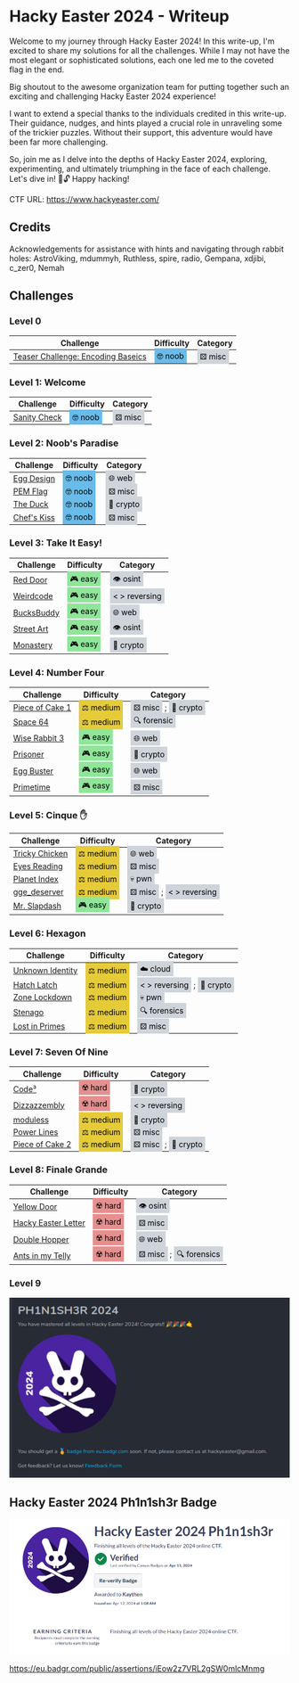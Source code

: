 # Hacky Easter 2024 - Writeup

Welcome to my journey through Hacky Easter 2024! In this write-up, I'm excited to share my solutions for all the challenges. While I may not have the most elegant or sophisticated solutions, each one led me to the coveted flag in the end.

Big shoutout to the awesome organization team for putting together such an exciting and challenging Hacky Easter 2024 experience!

I want to extend a special thanks to the individuals credited in this write-up. Their guidance, nudges, and hints played a crucial role in unraveling some of the trickier puzzles. Without their support, this adventure would have been far more challenging.

So, join me as I delve into the depths of Hacky Easter 2024, exploring, experimenting, and ultimately triumphing in the face of each challenge. Let's dive in! 🥚🔓 Happy hacking!

CTF URL: https://www.hackyeaster.com/ 

## Credits
Acknowledgements for assistance with hints and navigating through rabbit holes: AstroViking, mdummyh, Ruthless, spire, radio, Gempana, xdjibi, c_zer0, Nemah

## Challenges

### Level 0 

| Challenge | Difficulty | Category |
|-----------|------------|--------|
| [Teaser Challenge: Encoding Baseics](<Level0-Teaser/README.md>) | <span style="background-color: #69bbe9; padding: 5px; color: black;">🤓 noob</span> | <span style="background-color: #ced4da; padding: 5px; color: black;">⚄ misc</span> |


### Level 1: Welcome

| Challenge | Difficulty | Category |
|-----------|------------|--------|
| [Sanity Check](<Level1-Welcome/SanityCheck/README.md>) | <span style="background-color: #69bbe9; padding: 5px; color: black;">🤓 noob</span> | <span style="background-color: #ced4da; padding: 5px; color: black;">⚄ misc</span> |


### Level 2: Noob's Paradise

| Challenge | Difficulty | Category |
|-----------|------------|--------|
| [Egg Design](<Level2-NoobsParadise/EggDesign/README.md>) | <span style="background-color: #69bbe9; padding: 5px; color: black;">🤓 noob</span> | <span style="background-color: #ced4da; padding: 5px; color: black;">🌐 web</span> |
| [PEM Flag](<Level2-NoobsParadise/PEMFlag/README.md>) | <span style="background-color: #69bbe9; padding: 5px; color: black;">🤓 noob</span> | <span style="background-color: #ced4da; padding: 5px; color: black;">⚄ misc</span> |
| [The Duck](<Level2-NoobsParadise/TheDuck/README.md>) | <span style="background-color: #69bbe9; padding: 5px; color: black;">🤓 noob</span> | <span style="background-color: #ced4da; padding: 5px; color: black;">🔐 crypto</span> |
| [Chef's Kiss](<Level2-NoobsParadise/ChefsKiss👌/README.md>) | <span style="background-color: #69bbe9; padding: 5px; color: black;">🤓 noob</span> | <span style="background-color: #ced4da; padding: 5px; color: black;">⚄ misc</span> |

### Level 3: Take It Easy!

| Challenge | Difficulty | Category |
|-----------|------------|--------|
| [Red Door](<Level3-TakeItEasy/RedDoor/README.md>) | <span style="background-color: #8fe699; padding: 5px; color: black;">🎮 easy</span> | <span style="background-color: #ced4da; padding: 5px; color: black;">👁️ osint</span> |
| [Weirdcode](<Level3-TakeItEasy/WeirdCode/README.md>) | <span style="background-color: #8fe699; padding: 5px; color: black;">🎮 easy</span> | <span style="background-color: #ced4da; padding: 5px; color: black;">< > reversing</span> |
| [BucksBuddy](<Level3-TakeItEasy/BucksBuddy/README.md>) | <span style="background-color: #8fe699; padding: 5px; color: black;">🎮 easy</span> | <span style="background-color: #ced4da; padding: 5px; color: black;">🌐 web</span> |
| [Street Art](<Level3-TakeItEasy/StreetArt/README.md>) | <span style="background-color: #8fe699; padding: 5px; color: black;">🎮 easy</span> | <span style="background-color: #ced4da; padding: 5px; color: black;">👁️ osint</span> |
| [Monastery](<Level3-TakeItEasy/Monastery/README.md>) | <span style="background-color: #8fe699; padding: 5px; color: black;">🎮 easy</span> | <span style="background-color: #ced4da; padding: 5px; color: black;">🔐 crypto</span> |

### Level 4: Number Four

| Challenge | Difficulty | Category |
|-----------|------------|--------|
| [Piece of Cake 1](<Level4-NumberFour/PieceOfCake1/README.md>) | <span style="background-color: #e6cb39; padding: 5px; color: black;">⚖️ medium</span> | <span style="background-color: #ced4da; padding: 5px; color: black;">⚄ misc</span> ; <span style="background-color: #ced4da; padding: 5px; color: black;">🔐 crypto</span> |
| [Space 64](<Level4-NumberFour/Space64/README.md>) | <span style="background-color: #e6cb39; padding: 5px; color: black;">⚖️ medium</span> | <span style="background-color: #ced4da; padding: 5px; color: black;">🔍 forensic</span> |
| [Wise Rabbit 3](<Level4-NumberFour/WiseRabbit3/README.md>) | <span style="background-color: #8fe699; padding: 5px; color: black;">🎮 easy</span> | <span style="background-color: #ced4da; padding: 5px; color: black;">🌐 web</span> |
| [Prisoner](<Level4-NumberFour/Prisoners/README.md>) | <span style="background-color: #8fe699; padding: 5px; color: black;">🎮 easy</span> | <span style="background-color: #ced4da; padding: 5px; color: black;">🔐 crypto</span> |
| [Egg Buster](<Level4-NumberFour/EggBusters/README.md>) | <span style="background-color: #8fe699; padding: 5px; color: black;">🎮 easy</span> | <span style="background-color: #ced4da; padding: 5px; color: black;">🌐 web</span> |
| [Primetime](<Level4-NumberFour/Primetime/README.md>) | <span style="background-color: #8fe699; padding: 5px; color: black;">🎮 easy</span> | <span style="background-color: #ced4da; padding: 5px; color: black;">⚄ misc</span> |

### Level 5: Cinque ✋

| Challenge | Difficulty | Category |
|-----------|------------|--------|
| [Tricky Chicken](<Level5-Cinque✋/TrickyChicken/README.md>) | <span style="background-color: #e6cb39; padding: 5px; color: black;">⚖️ medium</span> | <span style="background-color: #ced4da; padding: 5px; color: black;">🌐 web</span> |
| [Eyes Reading](<Level5-Cinque✋/​EyesReading/README.md>) | <span style="background-color: #e6cb39; padding: 5px; color: black;">⚖️ medium</span> | <span style="background-color: #ced4da; padding: 5px; color: black;">⚄ misc</span> |
| [Planet Index](<Level5-Cinque✋/PlanetIndex/README.md>) | <span style="background-color: #e6cb39; padding: 5px; color: black;">⚖️ medium</span> | <span style="background-color: #ced4da; padding: 5px; color: black;">💀 pwn</span> |
| [gge_deserver](<Level5-Cinque✋/gge_desrever/README.md>) | <span style="background-color: #e6cb39; padding: 5px; color: black;">⚖️ medium</span> | <span style="background-color: #ced4da; padding: 5px; color: black;">⚄ misc</span> ; <span style="background-color: #ced4da; padding: 5px; color: black;">< > reversing</span> |
| [Mr. Slapdash](<Level5-Cinque✋/MrSlapdash/README.md>) | <span style="background-color: #8fe699; padding: 5px; color: black;">🎮 easy</span> | <span style="background-color: #ced4da; padding: 5px; color: black;">🔐 crypto</span> |


### Level 6: Hexagon

| Challenge | Difficulty | Category |
|-----------|------------|--------|
| [Unknown Identity](<Level6-Hexagon/UnknownIdentity/README.md>) | <span style="background-color: #e6cb39; padding: 5px; color: black;">⚖️ medium</span> | <span style="background-color: #ced4da; padding: 5px; color: black;">☁️ cloud</span> |
| [Hatch Latch](<Level6-Hexagon/HatchLatch/README.md>) | <span style="background-color: #e6cb39; padding: 5px; color: black;">⚖️ medium</span> | <span style="background-color: #ced4da; padding: 5px; color: black;">< > reversing</span> ; <span style="background-color: #ced4da; padding: 5px; color: black;">🔐 crypto</span> |
| [Zone Lockdown](<Level6-Hexagon/ZoneLockdown/README.md>) | <span style="background-color: #e6cb39; padding: 5px; color: black;">⚖️ medium</span> | <span style="background-color: #ced4da; padding: 5px; color: black;">💀 pwn</span> |
| [Stenago](<Level6-Hexagon/Stenago/README.md>) | <span style="background-color: #e6cb39; padding: 5px; color: black;">⚖️ medium</span> | <span style="background-color: #ced4da; padding: 5px; color: black;">🔍 forensics</span> |
| [Lost in Primes](<Level6-Hexagon/LostInPrimes/README.md>) | <span style="background-color: #e6cb39; padding: 5px; color: black;">⚖️ medium</span> | <span style="background-color: #ced4da; padding: 5px; color: black;">⚄ misc</span> |

### Level 7: Seven Of Nine

| Challenge | Difficulty | Category |
|-----------|------------|--------|
| [Code³](<Level7-SevenOfNine/Code3/README.md>) | <span style="background-color: #e68f8f; padding: 5px; color: black;">☢️ hard</span> | <span style="background-color: #ced4da; padding: 5px; color: black;">🔐 crypto</span> |
| [Dizzazzembly](<Level7-SevenOfNine/Dizzazzembly/README.md>) | <span style="background-color: #e68f8f; padding: 5px; color: black;">☢️ hard</span> | <span style="background-color: #ced4da; padding: 5px; color: black;">< > reversing</span> |
| [moduless](<Level7-SevenOfNine/moduless/README.md>) | <span style="background-color: #e6cb39; padding: 5px; color: black;">⚖️ medium</span> | <span style="background-color: #ced4da; padding: 5px; color: black;">🔐 crypto</span> |
| [Power Lines](<Level7-SevenOfNine/PowerLines/README.md>) | <span style="background-color: #e6cb39; padding: 5px; color: black;">⚖️ medium</span> | <span style="background-color: #ced4da; padding: 5px; color: black;">⚄ misc</span> |
| [Piece of Cake 2](<Level7-SevenOfNine/PieceOfCake2/README.md>) | <span style="background-color: #e6cb39; padding: 5px; color: black;">⚖️ medium</span> | <span style="background-color: #ced4da; padding: 5px; color: black;">⚄ misc</span> ; <span style="background-color: #ced4da; padding: 5px; color: black;">🔐 crypto</span> |

### Level 8: Finale Grande

| Challenge | Difficulty | Category |
|-----------|------------|--------|
| [Yellow Door](<Level8-FinaleGrande/YellowDoor/README.md>) | <span style="background-color: #e68f8f; padding: 5px; color: black;">☢️ hard</span> | <span style="background-color: #ced4da; padding: 5px; color: black;">👁️ osint</span> |
| [Hacky Easter Letter](<Level8-FinaleGrande/HackyEasterLetters/README.md>) | <span style="background-color: #e68f8f; padding: 5px; color: black;">☢️ hard</span> | <span style="background-color: #ced4da; padding: 5px; color: black;">⚄ misc</span> |
| [Double Hopper](<Level8-FinaleGrande/DoubleHopper/README.md>) | <span style="background-color: #e68f8f; padding: 5px; color: black;">☢️ hard</span> | <span style="background-color: #ced4da; padding: 5px; color: black;">🌐 web</span> |
| [Ants in my Telly](<Level8-FinaleGrande/AntsInMyTelly/README.md>) | <span style="background-color: #e68f8f; padding: 5px; color: black;">☢️ hard</span> | <span style="background-color: #ced4da; padding: 5px; color: black;">⚄ misc</span> ; <span style="background-color: #ced4da; padding: 5px; color: black;">🔍 forensics</span> |

### Level 9

![Level 9](Level9-TheEnd/level9.png)

## Hacky Easter 2024 Ph1n1sh3r Badge
![Phinisher Badge](PhinisherBadge.png)

https://eu.badgr.com/public/assertions/iEow2z7VRL2gSW0mlcMnmg